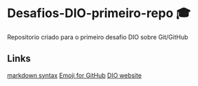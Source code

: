 # Desafios-DIO-primeiro-repo :mortar_board:
Repositorio criado para o primeiro desafio DIO sobre Git/GitHub

## Links 
[markdown syntax](https://www.markdownguide.org/basic-syntax/)
[Emoji for GitHub](https://dev.to/nikolab/complete-list-of-github-markdown-emoji-markup-5aia)
[DIO website](https://web.dio.me/)


